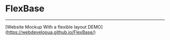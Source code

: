 # FlexBase

----

[Website Mockup With a flexible layout DEMO] (https://webdevelopua.github.io/FlexBase/)